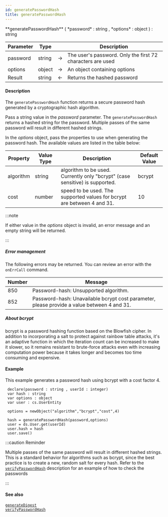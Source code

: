 ```yaml
---
id: generatePasswordHash
title: generatePasswordHash
---
```



<!-- REF #_command_.generatePasswordHash.Syntax -->**generatePasswordHash** ( *password* : string , *options* : object ) : string <!-- END REF -->


<!-- REF #_command_.generatePasswordHash.Params -->
|Parameter|Type||Description|
|---------|--- |:---:|------|
|password|string|->|The user's password. Only the first 72 characters are used|
|options|object|->|An object containing options|
|Result|string|<-|Returns the hashed password|
<!-- END REF -->

#### Description

The `generatePasswordHash` function <!-- REF #_command_.generatePasswordHash.Summary --> returns a secure password hash generated by a cryptographic hash algorithm<!-- END REF -->.

Pass a string value in the *password* parameter. The `generatePasswordHash` returns a hashed string for the password. Multiple passes of the same password will result in different hashed strings.

In the *options* object, pass the properties to use when generating the password hash. The available values are listed in the table below:

|Property|Value Type|Description|  Default Value |                                                       
|---------|--- |---|------|
|algorithm|string|algorithm to be used. Currently only "bcrypt" (case sensitive) is supported. |bcrypt|
|cost|number|speed to be used. The supported values for bcrypt are between 4 and 31.|10 |


:::note

If either value in the *options* object is invalid, an error message and an empty string will be returned.

:::

##### Error management

The following errors may be returned. You can review an error with the `onErrCall` command.

|Number|Message|                                                                                    
|------|-------|
|850|Password-hash: Unsupported algorithm.|                                                      
|852|Password-hash: Unavailable bcrypt cost parameter, please provide a value between 4 and 31.|


##### About bcrypt

bcrypt is a password hashing function based on the Blowfish cipher. In addition to incorporating a salt to protect against rainbow table attacks, it's an adaptive function in which the iteration count can be increased to make it slower, so it remains resistant to brute-force attacks even with increasing computation power because it takes longer and becomes too time consuming and expensive.

#### Example

This example generates a password hash using bcrypt with a cost factor 4.

```qs
 declare(password : string , userId : integer)
 var hash : string
 var options : object
 var user : cs.UserEntity

 options = newObject("algorithm","bcrypt","cost",4)

 hash = generatePasswordHash(password,options)
 user = ds.User.get(userId)
 user.hash = hash
 user.save()

```

:::caution  Reminder

Multiple passes of the same password will result in different hashed strings. This is a standard behavior for algorithms such as bcrypt, since the best practice is to create a new, random salt for every hash. Refer to the [`verifyPasswordHash`](verifyPasswordHash.md) description for an example of how to check the passwords

:::

#### See also

[`generateDigest`](generateDigest.md)<br/>
[`verifyPasswordHash`](verifyPasswordHash.md)
